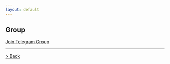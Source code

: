 ```yaml
---
layout: default
---
```


## Group


[Join Telegram Group](https://t.me/messier_group)


---

[> Back](./)
